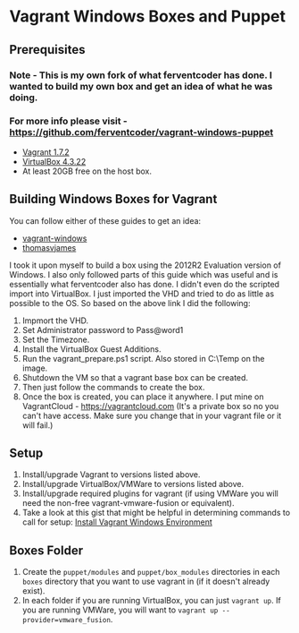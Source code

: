 Vagrant Windows Boxes and Puppet
============================

## Prerequisites
### Note - This is my own fork of what ferventcoder has done. I wanted to build my own box and get an idea of what he was doing. 
### For more info please visit - https://github.com/ferventcoder/vagrant-windows-puppet

 * [Vagrant 1.7.2](https://www.vagrantup.com/downloads.html)
 * [VirtualBox 4.3.22](https://www.virtualbox.org/wiki/Downloads) 
 * At least 20GB free on the host box.

 ## Building Windows Boxes for Vagrant 
 You can follow either of these guides to get an idea:
 * [vagrant-windows](https://github.com/WinRb/vagrant-windows#creating-a-base-box)
 * [thomasvjames](http://www.thomasvjames.com/2013/09/create-a-windows-base-box-for-vagrant)

 I took it upon myself to build a box using the 2012R2 Evaluation version of Windows. I also only followed parts of this guide which was useful and is essentially what ferventcoder also has done. 
 I didn't even do the scripted import into VirtualBox. I just imported the VHD and tried to do as little as possible to the OS. So based on the above link I did the following:
 1. Impmort the VHD.
 2. Set Administrator password to Pass@word1
 3. Set the Timezone.
 4. Install the VirtualBox Guest Additions.
 5. Run the vagrant_prepare.ps1 script. Also stored in C:\Temp on the image.
 6. Shutdown the VM so that a vagrant base box can be created.
 7. Then just follow the commands to create the box.
 8. Once the box is created, you can place it anywhere. I put mine on VagrantCloud - https://vagrantcloud.com (It's a private box so no you can't have access. Make sure you change that in your vagrant file or it will fail.)

## Setup

 1. Install/upgrade Vagrant to versions listed above.
 2. Install/upgrade VirtualBox/VMWare to versions listed above.
 3. Install/upgrade required plugins for vagrant (if using VMWare you will need the non-free vagrant-vmware-fusion or equivalent).
 5. Take a look at this gist that might be helpful in determining commands to call for setup: [Install Vagrant Windows Environment](https://gist.github.com/ferventcoder/6251225)

## Boxes Folder

 1. Create the `puppet/modules` and `puppet/box_modules` directories in each `boxes` directory that you want to use vagrant in (if it doesn't already exist).
 2. In each folder if you are running VirtualBox, you can just `vagrant up`. If you are running VMWare, you will want to `vagrant up --provider=vmware_fusion`.
